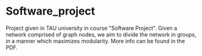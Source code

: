 # Software_project

Project given in TAU university in course "Software Project".
Given a network comprised of graph nodes, we aim to divide the network in groups, in a manner which maximizes modularity.
More info can be found in the PDF.
